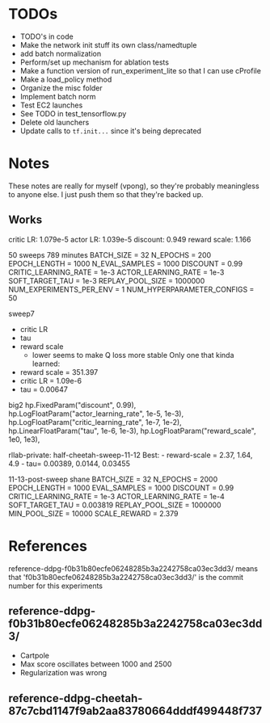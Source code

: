 # TODOs
 - TODO's in code
 - Make the network init stuff its own class/namedtuple
 - add batch normalization
 - Perform/set up mechanism for ablation tests
 - Make a function version of run_experiment_lite so that I can use cProfile
 - Make a load_policy method
 - Organize the misc folder
 - Implement batch norm
 - Test EC2 launches
 - See TODO in test_tensorflow.py
 - Delete old launchers
 - Update calls to `tf.init...` since it's being deprecated

# Notes
These notes are really for myself (vpong), so they're probably meaningless to anyone else.
I just push them so that they're backed up.

## Works

critic LR: 1.079e-5
actor LR: 1.039e-5
discount: 0.949
reward scale: 1.166

50 sweeps
789 minutes
BATCH_SIZE = 32
N_EPOCHS = 200
EPOCH_LENGTH = 1000
N_EVAL_SAMPLES = 1000
DISCOUNT = 0.99
CRITIC_LEARNING_RATE = 1e-3
ACTOR_LEARNING_RATE = 1e-3
SOFT_TARGET_TAU = 1e-3
REPLAY_POOL_SIZE = 1000000
NUM_EXPERIMENTS_PER_ENV = 1
NUM_HYPERPARAMETER_CONFIGS = 50


sweep7
 - critic LR
 - tau
 - reward scale
    - lower seems to make Q loss more stable
Only one that kinda learned:
 - reward scale = 351.397
 - critic LR = 1.09e-6
 - tau = 0.00647

big2
    hp.FixedParam("discount", 0.99),
    hp.LogFloatParam("actor_learning_rate", 1e-5, 1e-3),
    hp.LogFloatParam("critic_learning_rate", 1e-7, 1e-2),
    hp.LinearFloatParam("tau", 1e-6, 1e-3),
    hp.LogFloatParam("reward_scale", 1e0, 1e3),

rllab-private: half-cheetah-sweep-11-12
Best:
    - reward-scale = 2.37, 1.64, 4.9
    - tau= 0.00389, 0.0144, 0.03455


11-13-post-sweep shane
BATCH_SIZE = 32
N_EPOCHS = 2000
EPOCH_LENGTH = 1000
EVAL_SAMPLES = 1000
DISCOUNT = 0.99
CRITIC_LEARNING_RATE = 1e-3
ACTOR_LEARNING_RATE = 1e-4
SOFT_TARGET_TAU = 0.003819
REPLAY_POOL_SIZE = 1000000
MIN_POOL_SIZE = 10000
SCALE_REWARD = 2.379


# References
reference-ddpg-f0b31b80ecfe06248285b3a2242758ca03ec3dd3/ means that 'f0b31b80ecfe06248285b3a2242758ca03ec3dd3/' is the commit number for this experiments

## reference-ddpg-f0b31b80ecfe06248285b3a2242758ca03ec3dd3/
 - Cartpole
 - Max score oscillates between 1000 and 2500
 - Regularization was wrong

## reference-ddpg-cheetah-87c7cbd1147f9ab2aa83780664dddf499448f737
